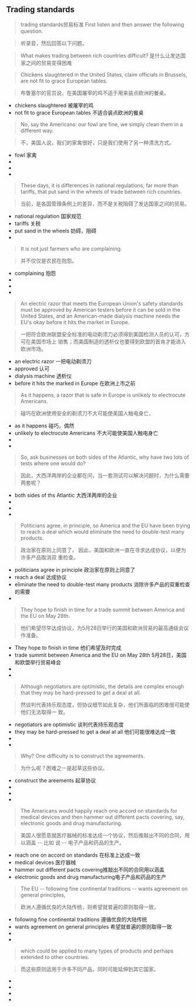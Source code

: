 ## Trading standards 
> trading standards贸易标准
> First listen and then answer the following question.
 
> 听录音，然后回答以下问题。
 
> What makes trading between rich countries difficult?
> 是什么让发达国家之间的贸易变得困难
 
> Chickens slaughtered in the United States, claim officials in Brussels, are not fit to grace European
tables.
 
> 布鲁塞尔的官员说，在美国屠宰的鸡不适于用来装点欧洲的餐桌。
* chickens slaughtered 被屠宰的鸡
* not fit to grace European tables 不适合装点欧洲的餐桌
 
> No, say the Americans: our fowl are fine, we simply clean them in a different way.
 
> 不，美国人说，我们的家禽很好，只是我们使用了另一种清洗方式。
* fowl 家禽
* 
* 
* 
> These days, it is differences in national regulations, far more than tariffs, that put sand in the
wheels of trade between rich countries.
 
> 当前，是各国管理条例上的差异，而不是关税阻碍了发达国家之间的贸易。
* national regulation 国家规范
* tariffs 关税
* put sand in the wheels 妨碍，阻碍
* 
 
> It is not just farmers who are complaining.
 
> 并不仅仅是农民在抱怨。
* complaining 抱怨
* 
* 
* 
 
> An electric razor that meets the European Union's safety standards must be approved by
American testers before it can be sold in the United States, and an American-made dialysis
machine needs the EU's okay before it hits the market in Europe.
 
> 一把符合欧洲联盟安全标准的电动剃须刀必须得到美国检测人员的认可，方可在美国市场上
销售；而美国制造的透析仪也要得到欧盟的首肯才能进入欧洲市场。
* an electric razor 一把电动剃须刀
* approved 认可
* dialysis machine 透析仪
* before it hits the marked in Europe 在欧洲上市之前
 
> As it happens, a razor that is safe in Europe is unlikely to electrocute Americans.
 
> 碰巧在欧洲使用安全的剃须刀不大可能使美国人触电身亡，
* as it happens 碰巧，偶然
* unlikely  to electrocute Americans 不大可能使美国人触电身亡
* 
* 
 
> So, ask businesses on both sides of the Atlantic, why have two lots of tests where one would do?
 
> 因此，大西洋两岸的企业都在问，当一套测试可以解决问题时，为什么需要两套呢？
* both sides of ths Atlantic 大西洋两岸的企业
* 
* 
* 
 
> Politicians agree, in principle, so America and the EU have been trying to reach a deal which
would eliminate the need to double-test many products.
 
> 政治家在原则上同意了， 因此，美国和欧洲一直在寻求达成协议，以便为许多产品取消双
重检查。
* politicians agree in principle 政治家在原则上同意了
* reach a deal 达成协议
* eliminate the need to double-test many products 消除许多产品的双重检查的需要
* 
 
> They hope to finish in time for a trade summit between America and the EU on May 28th.
 
> 他们希望尽早达成协议，为5月28日举行的美国和欧洲贸易的最高通级会议作准备。
* They hope to finish in time 他们希望及时完成
* trade summit between America and the EU on May 28th 5月28日，美国和欧盟举行贸易峰会
* 
* 
 
> Although negotiators are optimistic, the details are complex enough that they may be
hard-pressed to get a deal at all.
 
> 然谈判代表持乐观态度，但协议细节如此复杂，他们所面临的困难很可能使他们无法取得一
致。
* negotiators are optimistic 谈判代表持乐观态度
* they may be hard-pressed to get a deal at all 他们可能很难达成一致
* 
* 
 
> Why? One difficulty is to construct the agreements.
 
> 为什么呢？困难之一是起草这些协议。
* construct the areements 起草协议
* 
* 
* 
 
> The Americans would happily reach one accord on standards for medical devices and then
hammer out different pacts covering, say, electronic goods and drug manufacturing.
 
> 美国人很愿意就医疗器械的标准达成一个协议，然后推敲出不同的合同，用以涵盖 -- 比如
说 -- 电子产品和药品的生产。
* reach one on accord on standards 在标准上达成一致
* medical devices 医疗器械
* hammer out different pacts covering推敲出不同的合同用以涵盖
* electronic goods and drug manufacturing电子产品和药品的生产
 
> The EU -- following fine continental traditions -- wants agreement on general principles,
 
> 欧洲人遵循优良的大陆传统，则希望就普遍的原则取得一致，
* following fine continental traditions 遵循优良的大陆传统
*  wants agreement on general principles 希望就普遍的原则取得一致
* 
* 
 
> which could be applied to many types of products and perhaps extended to other countries.
 
> 而这些原则适用于许多不同产品，同时可能延伸到其它国家。
* 
* 
* 
* 
